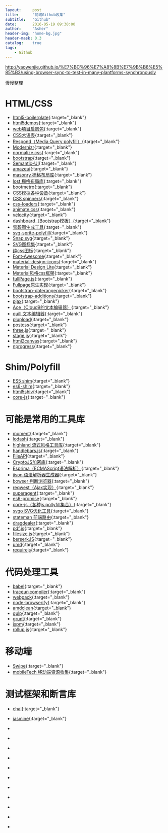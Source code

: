 ```yaml
---
layout:     post
title:      "前端Github收集"
subtitle:   "Github"
date:       2016-05-19 09:30:00
author:     "Asher"
header-img: "home-bg.jpg"
header-mask: 0.3
catalog:    true
tags:
    - Github
---
```

http://yaowenjie.github.io/%E7%BC%96%E7%A8%8B%E7%9B%B8%E5%85%B3/using-browser-sync-to-test-in-many-plantforms-synchronously

[慢慢整理](https://segmentfault.com/a/1190000003510001?utm_source=Weibo&utm_medium=shareLink&utm_campaign=socialShare)

# HTML/CSS

* [html5-boilerplate](https://github.com/h5bp/html5-boilerplate){:target="_blank"}
* [html5demos](https://github.com/remy/html5demos){:target="_blank"}
* [web项目启航包](https://github.com/google/web-starter-kit){:target="_blank"}
* [CSS术语表](https://github.com/yisibl/css-vocabulary){:target="_blank"}
* [Respond（Media Query polyfill）](https://github.com/scottjehl/Respond){:target="_blank"}
* [Modernizr](https://github.com/Modernizr/Modernizr){:target="_blank"}
* [normalize.css](https://github.com/necolas/normalize.css){:target="_blank"}
* [bootstrap](https://github.com/twbs/bootstrap){:target="_blank"}
* [Semantic-UI](https://github.com/Semantic-Org/Semantic-UI){:target="_blank"}
* [amazeui](https://github.com/amazeui/amazeui){:target="_blank"}
* [masonry 栅格布局库](https://github.com/desandro/masonry){:target="_blank"}
* [lost 栅格布局库](https://github.com/peterramsing/lost){:target="_blank"}
* [bootmetro](https://github.com/aozora/bootmetro){:target="_blank"}
* [CSS模拟各种设备](https://github.com/marvelapp/devices.css){:target="_blank"}
* [CSS spinners](https://github.com/jlong/css-spinners){:target="_blank"}
* [css-loaders](https://github.com/lukehaas/css-loaders){:target="_blank"}
* [animate.css](https://github.com/daneden/animate.css){:target="_blank"}
* [velocity](https://github.com/julianshapiro/velocity){:target="_blank"}
* [dashboard（Bootstrap模板）](https://github.com/keen/dashboards){:target="_blank"}
* [雪碧图生成工具](https://github.com/sprity/sprity){:target="_blank"}
* [svg-sprite-polyfill](https://github.com/frexy/svg-sprite-polyfill){:target="_blank"}
* [Snap.svg](https://github.com/adobe-webplatform/Snap.svg){:target="_blank"}
* [SVG图标集](https://github.com/frexy/glyph-iconset){:target="_blank"}
* [纯css图标](https://github.com/saeedalipoor/icono){:target="_blank"}
* [Font-Awesome](https://github.com/FortAwesome/Font-Awesome){:target="_blank"}
* [material-design-icons](https://github.com/google/material-design-icons){:target="_blank"}
* [Material Design Lite](https://github.com/google/material-design-lite){:target="_blank"}
* [Material风格css框架](https://github.com/Dogfalo/materialize){:target="_blank"}
* [fullPage.js](https://github.com/alvarotrigo/fullPage.js){:target="_blank"}
* [Fullpage原生实现](https://github.com/powy1993/fullpage){:target="_blank"}
* [bootstrap-daterangepicker](https://github.com/dangrossman/bootstrap-daterangepicker){:target="_blank"}
* [bootstrap-additions](https://github.com/mgcrea/bootstrap-additions){:target="_blank"}
* [pjax](https://github.com/welefen/pjax){:target="_blank"}
* [Ace（Cloud9的文本编辑器）](https://github.com/ajaxorg/ace){:target="_blank"}
* [quill 文本编辑器](https://github.com/quilljs/quill){:target="_blank"}
* [plupload](https://github.com/moxiecode/plupload){:target="_blank"}
* [postcss](https://github.com/postcss/postcss){:target="_blank"}
* [three.js](https://github.com/mrdoob/three.js){:target="_blank"}
* [stage.js](https://github.com/shakiba/stage.js){:target="_blank"}
* [html2canvas](https://github.com/niklasvh/html2canvas){:target="_blank"}
* [nprogress](http://ricostacruz.com/nprogress/){:target="_blank"}

# Shim/Polyfill

* [ES5 shim](https://github.com/es-shims/es5-shim){:target="_blank"}
* [es6-shim](https://github.com/paulmillr/es6-shim){:target="_blank"}
* [html5shiv](https://github.com/aFarkas/html5shiv){:target="_blank"}
* [core-js](https://github.com/zloirock/core-js){:target="_blank"}


# 可能是常用的工具库

* [moment](https://github.com/moment/moment){:target="_blank"}
* [lodash](https://github.com/lodash/lodash){:target="_blank"}
* [highland 流式风格工具库](https://github.com/caolan/highland){:target="_blank"}
* [handlebars.js](https://github.com/wycats/handlebars.js){:target="_blank"}
* [FileAPI](https://github.com/mailru/FileAPI){:target="_blank"}
* [CryptoJS加密库](https://github.com/sytelus/CryptoJS){:target="_blank"}
* [Esprima（ECMAScript语法解析）](https://github.com/jquery/esprima){:target="_blank"}
* [jison 语法解析器生成器](https://github.com/zaach/jison){:target="_blank"}
* [bowser 判断浏览器](https://github.com/ded/bowser){:target="_blank"}
* [reqwest（Ajax实现）](https://github.com/ded/reqwest){:target="_blank"}
* [superagent](https://github.com/visionmedia/superagent){:target="_blank"}
* [es6-promise](https://github.com/stefanpenner/es6-promise){:target="_blank"}
* [core-js（各种js pollyfill集合）](https://github.com/zloirock/core-js){:target="_blank"}
* [svgo SVG优化工具](https://github.com/svg/svgo){:target="_blank"}
* [stateman 前端路由](https://github.com/leeluolee/stateman){:target="_blank"}
* [dragdealer](https://github.com/skidding/dragdealer){:target="_blank"}
* [pdf.js](https://github.com/mozilla/pdf.js){:target="_blank"}
* [filesize.js](https://github.com/avoidwork/filesize.js){:target="_blank"}
* [berserkJS](https://github.com/tapir-dream/berserkJS){:target="_blank"}
* [umd](https://github.com/umdjs/umd){:target="_blank"}
* [requirejs](https://github.com/requirejs/requirejs){:target="_blank"}


# 代码处理工具

* [babel](https://github.com/babel/babel){:target="_blank"}
* [traceur-compiler](https://github.com/google/traceur-compiler){:target="_blank"}
* [webpack](https://github.com/webpack/webpack){:target="_blank"}
* [node-browserify](https://github.com/substack/node-browserify){:target="_blank"}
* [amdclean](https://github.com/gfranko/amdclean){:target="_blank"}
* [gulp](https://github.com/gulpjs/gulp){:target="_blank"}
* [grunt](https://github.com/gruntjs/grunt){:target="_blank"}
* [jspm](http://jspm.io/){:target="_blank"}
* [rollup.js](http://rollupjs.org/){:target="_blank"}


# 移动端

* [Swipe](https://github.com/thebird/Swipe){:target="_blank"}
* [mobileTech 移动端资源收集](https://github.com/jtyjty99999/mobileTech){:target="_blank"}


# 测试框架和断言库

* [chai](https://github.com/chaijs/chai){:target="_blank"}
* [jasmine](https://github.com/jasmine/jasmine){:target="_blank"}


* []()
* []()
* []()
* []()
* []()
* []()
* []()
* []()
* []()
* []()
* []()

